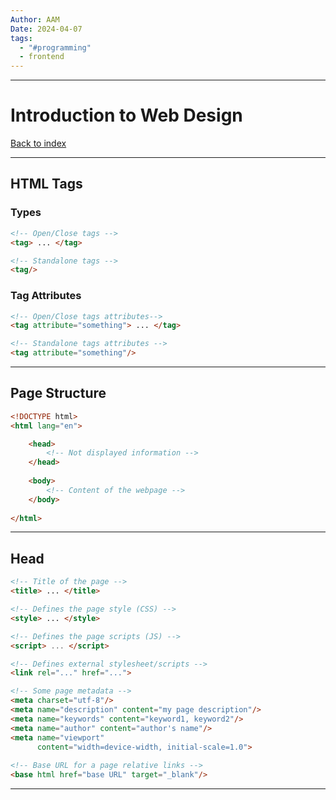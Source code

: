 ```yaml
---
Author: AAM
Date: 2024-04-07
tags:
  - "#programming"
  - frontend
---
```

---
# Introduction to Web Design

[Back to index]()

---
## HTML Tags

### Types

```HTML
<!-- Open/Close tags -->
<tag> ... </tag>

<!-- Standalone tags -->
<tag/>
```
### Tag Attributes

```Html
<!-- Open/Close tags attributes-->
<tag attribute="something"> ... </tag>

<!-- Standalone tags attributes -->
<tag attribute="something"/>
```
---
## Page Structure

```html
<!DOCTYPE html>
<html lang="en">

	<head>
		<!-- Not displayed information -->
	</head>
	
	<body>
		<!-- Content of the webpage -->
	</body>
	
</html>
```
---
## Head

```html
<!-- Title of the page -->
<title> ... </title>

<!-- Defines the page style (CSS) -->
<style> ... </style>

<!-- Defines the page scripts (JS) -->
<script> ... </script>

<!-- Defines external stylesheet/scripts -->
<link rel="..." href="...">

<!-- Some page metadata -->
<meta charset="utf-8"/>
<meta name="description" content="my page description"/>
<meta name="keywords" content="keyword1, keyword2"/>
<meta name="author" content="author's name"/>
<meta name="viewport"
	  content="width=device-width, initial-scale=1.0">
	  
<!-- Base URL for a page relative links -->
<base html href="base URL" target="_blank"/>
```
---
